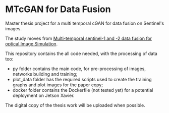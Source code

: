 # MTcGAN for Data Fusion
Master thesis project for a multi temporal cGAN for data fusion on Sentinel's images.

The study moves from [Multi-temporal sentinel-1 and -2 data fusion for optical Image Simulation](http://arxiv.org/abs/1807.09954).

This repository contains the all code needed, with the processing of data too:
- py folder contains the main code, for pre-processing of images, networks building and training;
- plot_data folder has the required scripts used to create the training graphs and plot images for the paper copy;
- docker folder contains the Dockerfile (not tested yet) for a potential deployment on Jetson Xavier.

The digital copy of the thesis work will be uploaded when possible.
